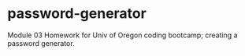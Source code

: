 # password-generator
Module 03 Homework for Univ of Oregon coding bootcamp; creating a password generator. 
